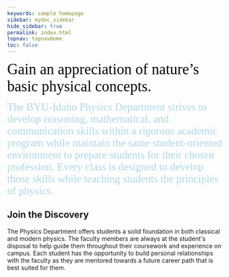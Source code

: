 ```yaml
---
keywords: sample homepage
sidebar: mydoc_sidebar
hide_sidebar: true
permalink: index.html
topnav: topnavHome
toc: false
---
```


<span style="color:black; font-family:Verdana; font-size:35px; "> Gain an appreciation of nature’s basic
physical concepts. </span>

<span style="color:lightblue; font-family:Verdana; font-size:25px; ">
The BYU-Idaho Physics Department strives to develop reasoning,
mathematical, and communication skills within a rigorous academic
program while maintain the same student-oriented environment to
prepare students for their chosen profession. Every class is designed
to develop those skills while teaching students the principles of
physics. </span>

## **Join the Discovery**

The Physics Department offers students a solid foundation in both classical and modern physics. The faculty members are always at the student's disposal to help guide them throughout their coursework and experience on campus. Each student has the opportunity to build personal relationships with the faculty as they are mentored towards a future career path that is best suited for them.


[handbook]: https://www.byui.edu/documents/physics/Handbook2.pdf
